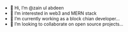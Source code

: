 - 👋 Hi, I’m @zain ul abdeen
- 👀 I’m interested in web3  and MERN stack
- 🌱 I’m currently  working as a block chian developer...
- 💞️ I’m looking to collaborate on open source projects...


<!---
zain60/zain60 is a ✨ special ✨ repository because its `README.md` (this file) appears on your GitHub profile.
You can click the Preview link to take a look at your changes.
--->
